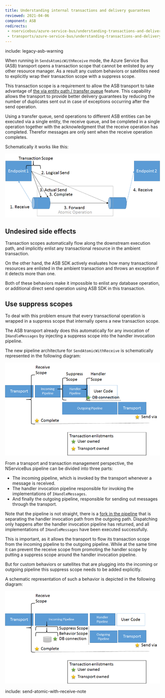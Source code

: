 ```yaml
---
title: Understanding internal transactions and delivery guarantees
reviewed: 2021-04-06
component: ASB
redirects:
 - nservicebus/azure-service-bus/understanding-transactions-and-delivery-guarantees
 - transports/azure-service-bus/understanding-transactions-and-delivery-guarantees
---
```


include: legacy-asb-warning

When running in `SendsAtomicWithReceive` mode, the Azure Service Bus (ASB) transport opens a transaction scope that cannot be enlisted by any other resource manager. As a result any custom behaviors or satellites need to explicitly wrap their transaction scope with a suppress scope.

This transaction scope is a requirement to allow the ASB transport to take advantage of [the via entity path / transfer queue](https://github.com/Azure/azure-service-bus/tree/master/samples/DotNet/Microsoft.ServiceBus.Messaging/AtomicTransactions) feature. This capability allows the transport to provide better delivery guarantees by reducing the number of duplicates sent out in case of exceptions occurring after the send operation.

Using a transfer queue, send operations to different ASB entities can be executed via a single entity, the receive queue, and be completed in a single operation together with the acknowledgment that the receive operation has completed. Therefor messages are only sent when the receive operation completes. 

Schematically it works like this:

![Send Via](send-via.png)

## Undesired side effects

Transaction scopes automatically flow along the downstream execution path, and implicitly enlist any transactional resource in the ambient transaction.

On the other hand, the ASB SDK actively evaluates how many transactional resources are enlisted in the ambient transaction and throws an exception if it detects more than one.

Both of these behaviors make it impossible to enlist any database operation, or additional direct send operation using ASB SDK in this transaction.

## Use suppress scopes

To deal with this problem ensure that every transactional operation is wrapped in a suppress scope that internally opens a new transaction scope.

The ASB transport already does this automatically for any invocation of `IHandleMessages` by injecting a suppress scope into the handler invocation pipeline. 

The new pipeline architecture for `SendAtomicWithReceive` is schematically represented in the following diagram:

![Transactions v7](transactions-v7.png)

From a transport and transaction management perspective, the NServiceBus pipeline can be divided into three parts:
* The incoming pipeline, which is invoked by the transport whenever a message is received.
* The handler invocation pipeline responsible for invoking the implementations of `IHandleMessages`.
* And finally the outgoing pipeline, responsible for sending out messages through the transport.

Note that the pipeline is not straight, there is a [fork in the pipeline](/nservicebus/pipeline/steps-stages-connectors.md) that is separating the handler invocation path from the outgoing path. Dispatching only happens after the handler invocation pipeline has returned, and all implementations of `IHandleMessages` have been executed successfully.

This is important, as it allows the transport to flow its transaction scope from the incoming pipeline to the outgoing pipeline. While at the same time it can prevent the receive scope from promoting the handler scope by putting a suppress scope around the handler invocation pipeline.

But for custom behaviors or satellites that are plugging into the incoming or outgoing pipeline this suppress scope needs to be added explicitly.

A schematic representation of such a behavior is depicted in the following diagram:

![Transactions v7](transactions-v7-behavior.png)

include: send-atomic-with-receive-note
